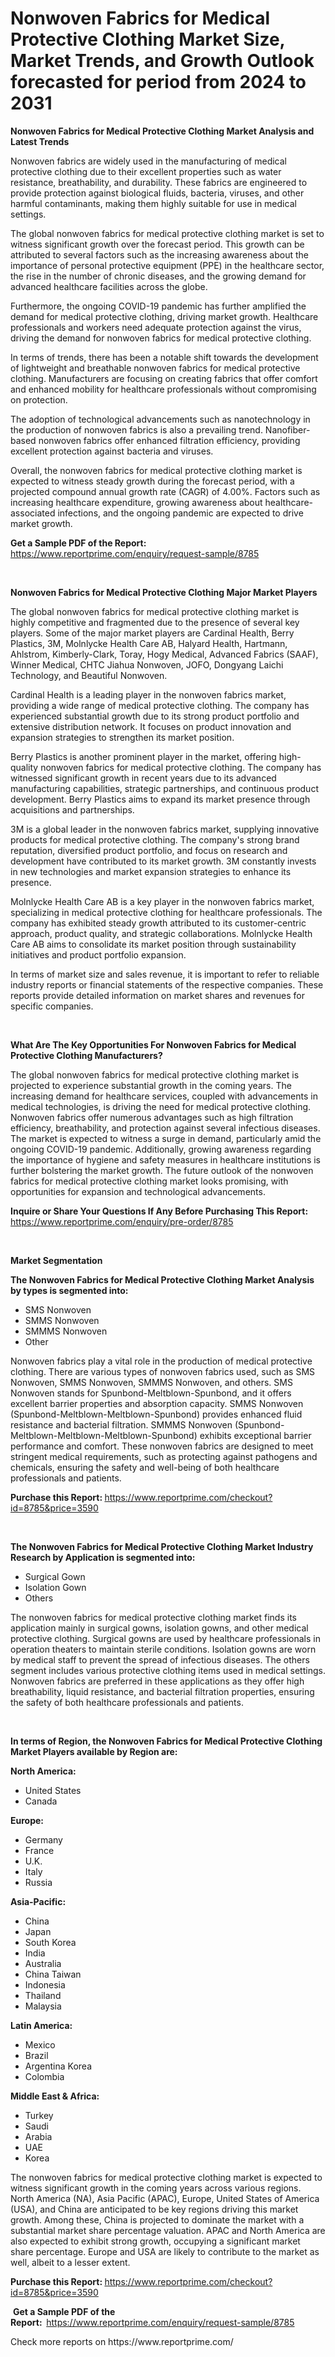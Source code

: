 <p><h1>Nonwoven Fabrics for Medical Protective Clothing Market Size, Market Trends, and Growth Outlook forecasted for period from 2024 to 2031</h1></p><p><strong>Nonwoven Fabrics for Medical Protective Clothing Market Analysis and Latest Trends</strong></p>
<p><p>Nonwoven fabrics are widely used in the manufacturing of medical protective clothing due to their excellent properties such as water resistance, breathability, and durability. These fabrics are engineered to provide protection against biological fluids, bacteria, viruses, and other harmful contaminants, making them highly suitable for use in medical settings.</p><p>The global nonwoven fabrics for medical protective clothing market is set to witness significant growth over the forecast period. This growth can be attributed to several factors such as the increasing awareness about the importance of personal protective equipment (PPE) in the healthcare sector, the rise in the number of chronic diseases, and the growing demand for advanced healthcare facilities across the globe.</p><p>Furthermore, the ongoing COVID-19 pandemic has further amplified the demand for medical protective clothing, driving market growth. Healthcare professionals and workers need adequate protection against the virus, driving the demand for nonwoven fabrics for medical protective clothing.</p><p>In terms of trends, there has been a notable shift towards the development of lightweight and breathable nonwoven fabrics for medical protective clothing. Manufacturers are focusing on creating fabrics that offer comfort and enhanced mobility for healthcare professionals without compromising on protection.</p><p>The adoption of technological advancements such as nanotechnology in the production of nonwoven fabrics is also a prevailing trend. Nanofiber-based nonwoven fabrics offer enhanced filtration efficiency, providing excellent protection against bacteria and viruses.</p><p>Overall, the nonwoven fabrics for medical protective clothing market is expected to witness steady growth during the forecast period, with a projected compound annual growth rate (CAGR) of 4.00%. Factors such as increasing healthcare expenditure, growing awareness about healthcare-associated infections, and the ongoing pandemic are expected to drive market growth.</p></p>
<p><strong>Get a Sample PDF of the Report:&nbsp;</strong> <a href="https://www.reportprime.com/enquiry/request-sample/8785">https://www.reportprime.com/enquiry/request-sample/8785</a></p>
<p>&nbsp;</p>
<p><strong>Nonwoven Fabrics for Medical Protective Clothing Major Market Players</strong></p>
<p><p>The global nonwoven fabrics for medical protective clothing market is highly competitive and fragmented due to the presence of several key players. Some of the major market players are Cardinal Health, Berry Plastics, 3M, Molnlycke Health Care AB, Halyard Health, Hartmann, Ahlstrom, Kimberly-Clark, Toray, Hogy Medical, Advanced Fabrics (SAAF), Winner Medical, CHTC Jiahua Nonwoven, JOFO, Dongyang Laichi Technology, and Beautiful Nonwoven.</p><p>Cardinal Health is a leading player in the nonwoven fabrics market, providing a wide range of medical protective clothing. The company has experienced substantial growth due to its strong product portfolio and extensive distribution network. It focuses on product innovation and expansion strategies to strengthen its market position.</p><p>Berry Plastics is another prominent player in the market, offering high-quality nonwoven fabrics for medical protective clothing. The company has witnessed significant growth in recent years due to its advanced manufacturing capabilities, strategic partnerships, and continuous product development. Berry Plastics aims to expand its market presence through acquisitions and partnerships.</p><p>3M is a global leader in the nonwoven fabrics market, supplying innovative products for medical protective clothing. The company's strong brand reputation, diversified product portfolio, and focus on research and development have contributed to its market growth. 3M constantly invests in new technologies and market expansion strategies to enhance its presence.</p><p>Molnlycke Health Care AB is a key player in the nonwoven fabrics market, specializing in medical protective clothing for healthcare professionals. The company has exhibited steady growth attributed to its customer-centric approach, product quality, and strategic collaborations. Molnlycke Health Care AB aims to consolidate its market position through sustainability initiatives and product portfolio expansion.</p><p>In terms of market size and sales revenue, it is important to refer to reliable industry reports or financial statements of the respective companies. These reports provide detailed information on market shares and revenues for specific companies.</p></p>
<p>&nbsp;</p>
<p><strong>What Are The Key Opportunities For Nonwoven Fabrics for Medical Protective Clothing Manufacturers?</strong></p>
<p><p>The global nonwoven fabrics for medical protective clothing market is projected to experience substantial growth in the coming years. The increasing demand for healthcare services, coupled with advancements in medical technologies, is driving the need for medical protective clothing. Nonwoven fabrics offer numerous advantages such as high filtration efficiency, breathability, and protection against several infectious diseases. The market is expected to witness a surge in demand, particularly amid the ongoing COVID-19 pandemic. Additionally, growing awareness regarding the importance of hygiene and safety measures in healthcare institutions is further bolstering the market growth. The future outlook of the nonwoven fabrics for medical protective clothing market looks promising, with opportunities for expansion and technological advancements.</p></p>
<p><strong>Inquire or Share Your Questions If Any Before Purchasing This Report:</strong> <a href="https://www.reportprime.com/enquiry/pre-order/8785">https://www.reportprime.com/enquiry/pre-order/8785</a></p>
<p>&nbsp;</p>
<p><strong>Market Segmentation</strong></p>
<p><strong>The Nonwoven Fabrics for Medical Protective Clothing Market Analysis by types is segmented into:</strong></p>
<p><ul><li>SMS Nonwoven</li><li>SMMS Nonwoven</li><li>SMMMS Nonwoven</li><li>Other</li></ul></p>
<p><p>Nonwoven fabrics play a vital role in the production of medical protective clothing. There are various types of nonwoven fabrics used, such as SMS Nonwoven, SMMS Nonwoven, SMMMS Nonwoven, and others. SMS Nonwoven stands for Spunbond-Meltblown-Spunbond, and it offers excellent barrier properties and absorption capacity. SMMS Nonwoven (Spunbond-Meltblown-Meltblown-Spunbond) provides enhanced fluid resistance and bacterial filtration. SMMMS Nonwoven (Spunbond-Meltblown-Meltblown-Meltblown-Spunbond) exhibits exceptional barrier performance and comfort. These nonwoven fabrics are designed to meet stringent medical requirements, such as protecting against pathogens and chemicals, ensuring the safety and well-being of both healthcare professionals and patients.</p></p>
<p><strong>Purchase this Report:&nbsp;</strong><a href="https://www.reportprime.com/checkout?id=8785&price=3590">https://www.reportprime.com/checkout?id=8785&price=3590</a></p>
<p>&nbsp;</p>
<p><strong>The Nonwoven Fabrics for Medical Protective Clothing Market Industry Research by Application is segmented into:</strong></p>
<p><ul><li>Surgical Gown</li><li>Isolation Gown</li><li>Others</li></ul></p>
<p><p>The nonwoven fabrics for medical protective clothing market finds its application mainly in surgical gowns, isolation gowns, and other medical protective clothing. Surgical gowns are used by healthcare professionals in operation theaters to maintain sterile conditions. Isolation gowns are worn by medical staff to prevent the spread of infectious diseases. The others segment includes various protective clothing items used in medical settings. Nonwoven fabrics are preferred in these applications as they offer high breathability, liquid resistance, and bacterial filtration properties, ensuring the safety of both healthcare professionals and patients.</p></p>
<p>&nbsp;</p>
<p><strong>In terms of Region, the Nonwoven Fabrics for Medical Protective Clothing Market Players available by Region are:</strong></p>
<p>
    <p> <strong> North America: </strong>
        <ul>
            <li>United States</li>
            <li>Canada</li>
        </ul>
        </p> 
    <p> <strong> Europe: </strong>
        <ul>
            <li>Germany</li>
            <li>France</li>
            <li>U.K.</li>
            <li>Italy</li>
            <li>Russia</li>
        </ul>
        </p> 
    <p> <strong> Asia-Pacific: </strong>
        <ul>
            <li>China</li>
            <li>Japan</li>
            <li>South Korea</li>
            <li>India</li>
            <li>Australia</li>
            <li>China Taiwan</li>
            <li>Indonesia</li>
            <li>Thailand</li>
            <li>Malaysia</li>
        </ul>
        </p> 
    <p> <strong> Latin America: </strong>
        <ul>
            <li>Mexico</li>
            <li>Brazil</li>
            <li>Argentina Korea</li>
            <li>Colombia</li>
        </ul>
        </p> 
    <p> <strong> Middle East & Africa: </strong>
        <ul>
            <li>Turkey</li>
            <li>Saudi</li>
            <li>Arabia</li>
            <li>UAE</li>
            <li>Korea</li>
        </ul>
    </p>
    </p>
<p><p>The nonwoven fabrics for medical protective clothing market is expected to witness significant growth in the coming years across various regions. North America (NA), Asia Pacific (APAC), Europe, United States of America (USA), and China are anticipated to be key regions driving this market growth. Among these, China is projected to dominate the market with a substantial market share percentage valuation. APAC and North America are also expected to exhibit strong growth, occupying a significant market share percentage. Europe and USA are likely to contribute to the market as well, albeit to a lesser extent.</p></p>
<p><strong>Purchase this Report: </strong><a href="https://www.reportprime.com/checkout?id=8785&price=3590">https://www.reportprime.com/checkout?id=8785&price=3590</a></p>
<p>&nbsp;<strong>Get a Sample PDF of the Report:&nbsp;&nbsp;</strong><a href="https://www.reportprime.com/enquiry/request-sample/8785">https://www.reportprime.com/enquiry/request-sample/8785</a></p>
<p><strong></strong></p>
<p>Check more reports on https://www.reportprime.com/</p>